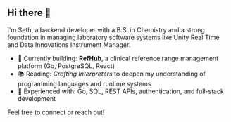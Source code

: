 ## Hi there 👋

I'm Seth, a backend developer with a B.S. in Chemistry and a strong foundation in managing laboratory software systems like Unity Real Time and Data Innovations Instrument Manager. 

- 🔭 Currently building: **RefHub**, a clinical reference range management platform (Go, PostgreSQL, React)
- 📚 Reading: *Crafting Interpreters* to deepen my understanding of programming languages and runtime systems
- 💬 Experienced with: Go, SQL, REST APIs, authentication, and full-stack development

Feel free to connect or reach out!
